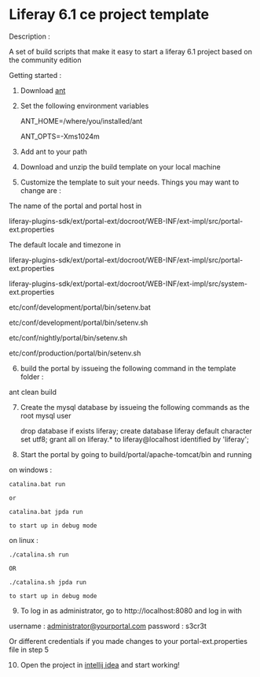 Liferay 6.1 ce project template
===============================

Description :

A set of build scripts that make it easy to start a liferay 6.1 project based on the community edition

Getting started :

1. Download [ant](http://ant.apache.org/bindownload.cgi)

2. Set the following environment variables
  
   ANT_HOME=/where/you/installed/ant
   
   ANT_OPTS=-Xms1024m
   
3. Add ant to your path

4. Download and unzip the build template on your local machine

5. Customize the template to suit your needs. Things you may want to change are :

The name of the portal and portal host in 

liferay-plugins-sdk/ext/portal-ext/docroot/WEB-INF/ext-impl/src/portal-ext.properties

The default locale and timezone in 

liferay-plugins-sdk/ext/portal-ext/docroot/WEB-INF/ext-impl/src/portal-ext.properties

liferay-plugins-sdk/ext/portal-ext/docroot/WEB-INF/ext-impl/src/system-ext.properties

etc/conf/development/portal/bin/setenv.bat

etc/conf/development/portal/bin/setenv.sh

etc/conf/nightly/portal/bin/setenv.sh

etc/conf/production/portal/bin/setenv.sh

6. build the portal by issueing the following command in the template folder :

ant clean build

7. Create the mysql database by issueing the following commands as the root mysql user

    drop database if exists liferay;
    create database liferay default character set utf8;
    grant all on liferay.* to liferay@localhost identified by 'liferay';

8. Start the portal by going to build/portal/apache-tomcat/bin and running

on windows :

    catalina.bat run

    or 

    catalina.bat jpda run 

    to start up in debug mode
    
on linux :

    ./catalina.sh run
    
    OR 
    
    ./catalina.sh jpda run
    
    to start up in debug mode

9. To log in as administrator, go to http://localhost:8080 and log in with 

username : administrator@yourportal.com
password : s3cr3t

Or different credentials if you made changes to your portal-ext.properties file in step 5

10. Open the project in [intellij idea](http://www.jetbrains.com/idea/) and start working!

